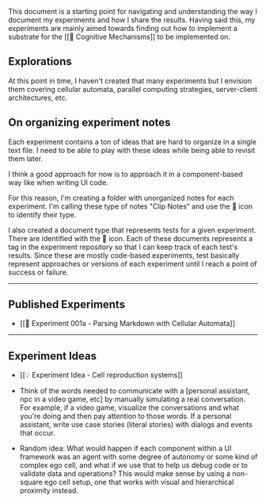 This document is a starting point for navigating and understanding the way I document my experiments and how I share the results. Having said this, my experiments are mainly aimed towards finding out how to implement a substrate for the [[📝 Cognitive Mechanisms]] to be implemented on.

## Explorations

At this point in time, I haven't created that many experiments but I envision them covering cellular automata, parallel computing strategies, server-client architectures, etc.

## On organizing experiment notes

Each experiment contains a ton of ideas that are hard to organize in a single text file. I need to be able to play with these ideas while being able to revisit them later.

I think a good approach for now is to approach it in a component-based way like when writing UI code.

For this reason, I'm creating a folder with unorganized notes for each experiment. I'm calling these type of notes "Clip Notes" and use the 📎 icon to identify their type.

I also created a document type that represents tests for a given experiment. There are identified with the 🧪 icon. Each of these documents represents a tag in the experiment repository so that I can keep track of each test's results. Since these are mostly code-based experiments, test basically represent approaches or versions of each experiment until I reach a point of success or failure.

---

## Published Experiments

- [[🔬 Experiment 001a - Parsing Markdown with Cellular Automata]]

--- 

## Experiment Ideas

- [[💡 Experiment Idea - Cell reproduction systems]]

- Think of the words needed to communicate with a [personal assistant, npc in a video game, etc] by manually simulating a real conversation. For example, if a video game, visualize the conversations and what you're doing and then pay attention to those words. If a personal assistant, write use case stories (literal stories) with dialogs and events that occur.

- Random idea: What would happen if each component within a UI framework was an agent with some degree of autonomy or some kind of complex ego cell, and what if we use that to help us debug code or to validate data and operations? This would make sense by using a non-square ego cell setup, one that works with visual and hierarchical proximity instead.